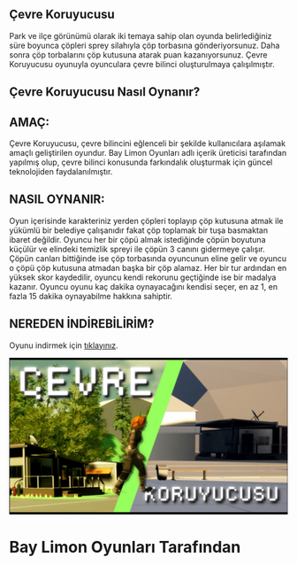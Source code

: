## Çevre Koruyucusu ##
Park ve ilçe görünümü olarak iki temaya sahip olan oyunda belirlediğiniz süre boyunca çöpleri sprey silahıyla çöp torbasına gönderiyorsunuz. Daha sonra çöp torbalarını çöp kutusuna atarak puan kazanıyorsunuz. Çevre Koruyucusu oyunuyla oyunculara çevre bilinci oluşturulmaya çalışılmıştır.

## Çevre Koruyucusu Nasıl Oynanır? ##
## AMAÇ: ##
Çevre Koruyucusu, çevre bilincini eğlenceli bir şekilde kullanıcılara aşılamak amaçlı geliştirilen oyundur. Bay Limon Oyunları adlı içerik üreticisi tarafından yapılmış olup, çevre bilinci konusunda farkındalık oluşturmak için güncel teknolojiden faydalanılmıştır.

## NASIL OYNANIR: ##
Oyun içerisinde karakteriniz yerden çöpleri toplayıp çöp kutusuna atmak ile yükümlü bir belediye çalışanıdır fakat çöp toplamak bir tuşa basmaktan ibaret değildir. Oyuncu her bir çöpü almak istediğinde çöpün boyutuna küçülür ve elindeki temizlik spreyi ile çöpün 3 canını gidermeye çalışır. Çöpün canları bittiğinde ise çöp torbasında oyuncunun eline gelir ve oyuncu o çöpü çöp kutusuna atmadan başka bir çöp alamaz. Her bir tur ardından en yüksek skor kaydedilir, oyuncu kendi rekorunu geçtiğinde ise bir madalya kazanır. Oyuncu oyunu kaç dakika oynayacağını kendisi seçer, en az 1, en fazla 15 dakika oynayabilme hakkına sahiptir.

## NEREDEN İNDİREBİLİRİM?

Oyunu indirmek için [tıklayınız](https://drive.google.com/drive/folders/1qU0ThpctvO6g8SL4Pw00dPyNnAn5JFPt?usp=drive_link).

![Çevreni Koru.](/cevrekoruyucusu.jpeg)

# Bay Limon Oyunları Tarafından #





